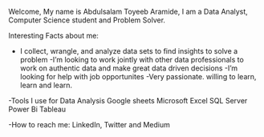 Welcome, My name is Abdulsalam Toyeeb Aramide,
I am a Data Analyst, Computer Science student and Problem Solver.

Interesting Facts about me:

- I collect, wrangle, and analyze data sets to find insights to solve a problem
 -I’m looking to work jointly with other data professionals to work on authentic data and make great data driven decisions
 -I’m looking for help with job opportunites
 -Very passionate. willing to learn, learn and learn.
  
-Tools I use for Data Analysis
Google sheets
Microsoft Excel
SQL Server
Power Bi
Tableau

 -How to reach me: LinkedIn, Twitter and Medium
